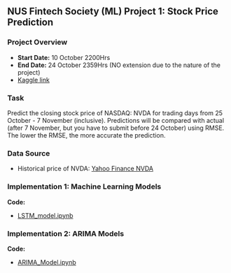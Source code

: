 ## NUS Fintech Society (ML) Project 1: Stock Price Prediction

### Project Overview

- **Start Date:** 10 October 2200Hrs
- **End Date:** 24 October 2359Hrs (NO extension due to the nature of the project)
- [Kaggle link](https://www.kaggle.com/competitions/fintech-project-1)

### Task

Predict the closing stock price of NASDAQ: NVDA for trading days from 25 October - 7 November (inclusive). Predictions will be compared with actual (after 7 November, but you have to submit before 24 October) using RMSE. The lower the RMSE, the more accurate the prediction.

### Data Source

- Historical price of NVDA: [Yahoo Finance NVDA](https://finance.yahoo.com/quote/NVDA/history?p=NVDA)

### Implementation 1: Machine Learning Models

  **Code:**
  - [LSTM_model.ipynb](https://github.com/pangyyen/FinTech-ay2324-project1/blob/master/Gan_Pang_Yen_Impl_1.ipynb)

### Implementation 2: ARIMA Models

  **Code:**
  - [ARIMA_Model.ipynb](https://github.com/pangyyen/FinTech-ay2324-project1/blob/master/Gan_Pang_Yen_Impl_1.ipynb)
